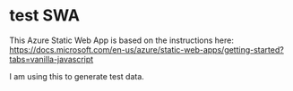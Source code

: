 # test SWA

This Azure Static Web App is based on the instructions here: https://docs.microsoft.com/en-us/azure/static-web-apps/getting-started?tabs=vanilla-javascript

I am using this to generate test data. 
